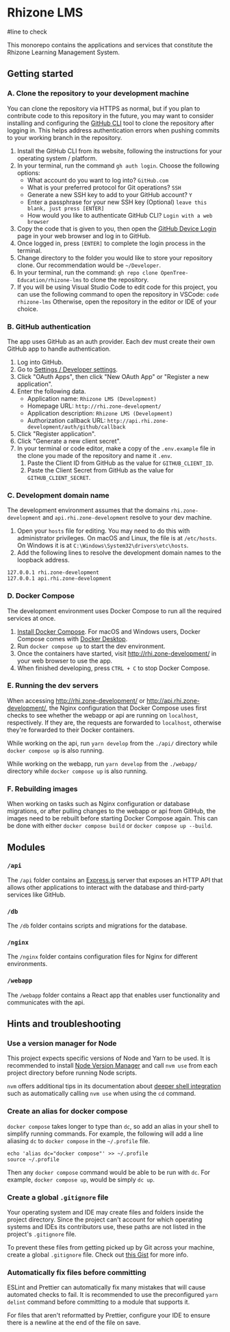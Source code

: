 # Rhizone LMS

#line to check

This monorepo contains the applications and services that constitute the Rhizone
Learning Management System.

## Getting started

### A. Clone the repository to your development machine

You can clone the repository via HTTPS as normal, but if you plan to contribute
code to this repository in the future, you may want to consider installing and
configuring the [GitHub CLI](https://cli.github.com/) tool to clone the
repository after logging in. This helps address authentication errors when
pushing commits to your working branch in the repository.

1. Install the GitHub CLI from its website, following the instructions for your
   operating system / platform.
2. In your terminal, run the command `gh auth login`. Choose the following
   options:
   - What account do you want to log into? `GitHub.com`
   - What is your preferred protocol for Git operations? `SSH`
   - Generate a new SSH key to add to your GitHub account? `Y`
   - Enter a passphrase for your new SSH key (Optional) `leave this blank,
just press [ENTER]`
   - How would you like to authenticate GitHub CLI? `Login with a web browser`
3. Copy the code that is given to you, then open the
   [GitHub Device Login](https://github.com/login/device) page in your web
   browser and log in to GitHub.
4. Once logged in, press `[ENTER]` to complete the login process in the
   terminal.
5. Change directory to the folder you would like to store your repository
   clone. Our recommendation would be `~/Developer`.
6. In your terminal, run the command:
   `gh repo clone OpenTree-Education/rhizone-lms` to clone the repository.
7. If you will be using Visual Studio Code to edit code for this project, you
   can use the following command to open the repository in VSCode:
   `code rhizone-lms`
   Otherwise, open the repository in the editor or IDE of your choice.

### B. GitHub authentication

The app uses GitHub as an auth provider. Each dev must create their own GitHub
app to handle authentication.

1. Log into GitHub.
2. Go to [Settings / Developer settings](https://github.com/settings/apps).
3. Click "OAuth Apps", then click "New OAuth App" or "Register a new
   application".
4. Enter the following data.
   - Application name: `Rhizone LMS (Development)`
   - Homepage URL: `http://rhi.zone-development/`
   - Application description: `Rhizone LMS (Development)`
   - Authorization callback URL:
     `http://api.rhi.zone-development/auth/github/callback`
5. Click "Register application".
6. Click "Generate a new client secret".
7. In your terminal or code editor, make a copy of the `.env.example` file in
   the clone you made of the repository and name it `.env`.
   1. Paste the Client ID from GitHub as the value for `GITHUB_CLIENT_ID`.
   2. Paste the Client Secret from GitHub as the value for
      `GITHUB_CLIENT_SECRET`.

### C. Development domain name

The development environment assumes that the domains `rhi.zone-development` and
`api.rhi.zone-development` resolve to your dev machine.

1. Open your `hosts` file for editing. You may need to do this with
   administrator privileges. On macOS and Linux, the file is at `/etc/hosts`.
   On Windows it is at `C:\Windows\System32\drivers\etc\hosts`.
2. Add the following lines to resolve the development domain names to the
   loopback address.

```
127.0.0.1 rhi.zone-development
127.0.0.1 api.rhi.zone-development
```

### D. Docker Compose

The development environment uses Docker Compose to run all the required services
at once.

1. [Install Docker Compose](https://docs.docker.com/compose/install/). For macOS
   and Windows users, Docker Compose comes with
   [Docker Desktop](https://www.docker.com/products/docker-desktop).
2. Run `docker compose up` to start the dev environment.
3. Once the containers have started, visit http://rhi.zone-development/ in your
   web browser to use the app.
4. When finished developing, press `CTRL + C` to stop Docker Compose.

### E. Running the dev servers

When accessing http://rhi.zone-development/ or http://api.rhi.zone-development/,
the Nginx configuration that Docker Compose uses first checks to see whether the
webapp or api are running on `localhost`, respectively. If they are, the
requests are forwarded to `localhost`, otherwise they're forwarded to their
Docker containers.

While working on the api, run `yarn develop` from the `./api/` directory while
`docker compose up` is also running.

While working on the webapp, run `yarn develop` from the `./webapp/` directory
while `docker compose up` is also running.

### F. Rebuilding images

When working on tasks such as Nginx configuration or database migrations, or
after pulling changes to the webapp or api from GitHub, the images need to be
rebuilt before starting Docker Compose again. This can be done with either
`docker compose build` or `docker compose up --build`.

## Modules

### `/api`

The `/api` folder contains an [Express.js](https://expressjs.com/) server that
exposes an HTTP API that allows other applications to interact with the
database and third-party services like GitHub.

### `/db`

The `/db` folder contains scripts and migrations for the database.

### `/nginx`

The `/nginx` folder contains configuration files for Nginx for different
environments.

### `/webapp`

The `/webapp` folder contains a React app that enables user functionality and
communicates with the api.

## Hints and troubleshooting

### Use a version manager for Node

This project expects specific versions of Node and Yarn to be used. It is
recommended to install [Node Version Manager](https://github.com/nvm-sh/nvm) and
call `nvm use` from each project directory before running Node scripts.

`nvm` offers additional tips in its documentation about
[deeper shell integration](https://github.com/nvm-sh/nvm#deeper-shell-integration)
such as automatically calling `nvm use` when using the `cd` command.

### Create an alias for docker compose

`docker compose` takes longer to type than `dc`, so add an alias in your shell
to simplify running commands. For example, the following will add a line
aliasing `dc` to `docker compose` in the `~/.profile` file.

```
echo 'alias dc="docker compose"' >> ~/.profile
source ~/.profile
```

Then any `docker compose` command would be able to be run with `dc`. For
example, `docker compose up`, would be simply `dc up`.

### Create a global `.gitignore` file

Your operating system and IDE may create files and folders inside the project
directory. Since the project can't account for which operating systems and IDEs
its contributors use, these paths are not listed in the project's `.gitignore`
file.

To prevent these files from getting picked up by Git across your machine, create
a global `.gitignore` file. Check out
[this Gist](https://gist.github.com/subfuzion/db7f57fff2fb6998a16c) for more
info.

### Automatically fix files before committing

ESLint and Prettier can automatically fix many mistakes that will cause
automated checks to fail. It is recommended to use the preconfigured
`yarn delint` command before committing to a module that supports it.

For files that aren't reformatted by Prettier, configure your IDE to ensure
there is a newline at the end of the file on save.
